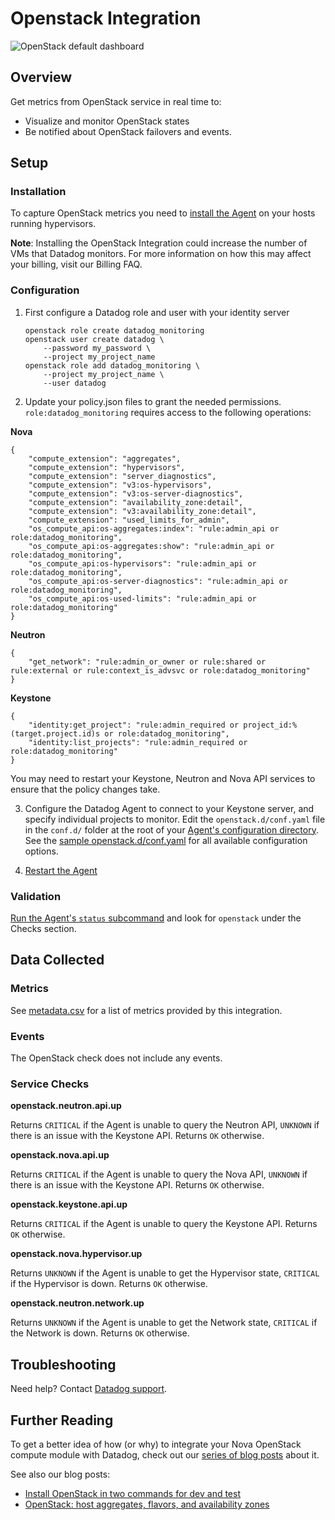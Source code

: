 # Openstack Integration

![OpenStack default dashboard][1]

## Overview

Get metrics from OpenStack service in real time to:

* Visualize and monitor OpenStack states
* Be notified about OpenStack failovers and events.

## Setup
### Installation

To capture OpenStack metrics you need to [install the Agent][2] on your hosts running hypervisors.

**Note**: Installing the OpenStack Integration could increase the number of VMs that Datadog monitors. For more information on how this may affect your billing, visit our Billing FAQ.

### Configuration

1. First configure a Datadog role and user with your identity server

    ```
    openstack role create datadog_monitoring
    openstack user create datadog \
        --password my_password \
        --project my_project_name
    openstack role add datadog_monitoring \
        --project my_project_name \
        --user datadog
    ```

2. Update your policy.json files to grant the needed permissions.
```role:datadog_monitoring``` requires access to the following operations:

**Nova**

```
{
    "compute_extension": "aggregates",
    "compute_extension": "hypervisors",
    "compute_extension": "server_diagnostics",
    "compute_extension": "v3:os-hypervisors",
    "compute_extension": "v3:os-server-diagnostics",
    "compute_extension": "availability_zone:detail",
    "compute_extension": "v3:availability_zone:detail",
    "compute_extension": "used_limits_for_admin",
    "os_compute_api:os-aggregates:index": "rule:admin_api or role:datadog_monitoring",
    "os_compute_api:os-aggregates:show": "rule:admin_api or role:datadog_monitoring",
    "os_compute_api:os-hypervisors": "rule:admin_api or role:datadog_monitoring",
    "os_compute_api:os-server-diagnostics": "rule:admin_api or role:datadog_monitoring",
    "os_compute_api:os-used-limits": "rule:admin_api or role:datadog_monitoring"
}
```

**Neutron**

```
{
    "get_network": "rule:admin_or_owner or rule:shared or rule:external or rule:context_is_advsvc or role:datadog_monitoring"
}
```

**Keystone**

```
{
    "identity:get_project": "rule:admin_required or project_id:%(target.project.id)s or role:datadog_monitoring",
    "identity:list_projects": "rule:admin_required or role:datadog_monitoring"
}
```

You may need to restart your Keystone, Neutron and Nova API services to ensure that the policy changes take.

3. Configure the Datadog Agent to connect to your Keystone server, and specify individual projects to monitor. Edit the `openstack.d/conf.yaml` file in the `conf.d/` folder at the root of your [Agent's configuration directory][3]. See the [sample openstack.d/conf.yaml][4] for all available configuration options.

4. [Restart the Agent][5]

### Validation

[Run the Agent's `status` subcommand][6] and look for `openstack` under the Checks section.

## Data Collected
### Metrics
See [metadata.csv][7] for a list of metrics provided by this integration.

### Events
The OpenStack check does not include any events.

### Service Checks
**openstack.neutron.api.up**

Returns `CRITICAL` if the Agent is unable to query the Neutron API, `UNKNOWN` if there is an issue with the Keystone API. Returns `OK` otherwise.

**openstack.nova.api.up**

Returns `CRITICAL` if the Agent is unable to query the Nova API, `UNKNOWN` if there is an issue with the Keystone API. Returns `OK` otherwise.

**openstack.keystone.api.up**

Returns `CRITICAL` if the Agent is unable to query the Keystone API. Returns `OK` otherwise.

**openstack.nova.hypervisor.up**

Returns `UNKNOWN` if the Agent is unable to get the Hypervisor state, `CRITICAL` if the Hypervisor is down. Returns `OK` otherwise.

**openstack.neutron.network.up**

Returns `UNKNOWN` if the Agent is unable to get the Network state, `CRITICAL` if the Network is down. Returns `OK` otherwise.

## Troubleshooting
Need help? Contact [Datadog support][8].

## Further Reading
To get a better idea of how (or why) to integrate your Nova OpenStack compute module with Datadog, check out our [series of blog posts][9] about it.

See also our blog posts:

* [Install OpenStack in two commands for dev and test][10]
* [OpenStack: host aggregates, flavors, and availability zones][11]


[1]: https://raw.githubusercontent.com/DataDog/integrations-core/master/openstack/images/openstack_dashboard.png
[2]: https://app.datadoghq.com/account/settings#agent
[3]: https://docs.datadoghq.com/agent/guide/agent-configuration-files/?tab=agentv6#agent-configuration-directory
[4]: https://github.com/DataDog/integrations-core/blob/master/openstack/datadog_checks/openstack/data/conf.yaml.example
[5]: https://docs.datadoghq.com/agent/guide/agent-commands/?tab=agentv6#start-stop-and-restart-the-agent
[6]: https://docs.datadoghq.com/agent/guide/agent-commands/?tab=agentv6#agent-status-and-information
[7]: https://github.com/DataDog/integrations-core/blob/master/openstack/metadata.csv
[8]: https://docs.datadoghq.com/help
[9]: https://www.datadoghq.com/blog/openstack-monitoring-nova
[10]: https://www.datadoghq.com/blog/install-openstack-in-two-commands
[11]: https://www.datadoghq.com/blog/openstack-host-aggregates-flavors-availability-zones
